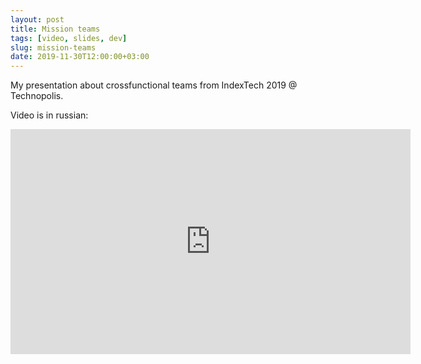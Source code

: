 ```yaml
---
layout: post
title: Mission teams
tags: [video, slides, dev]
slug: mission-teams
date: 2019-11-30T12:00:00+03:00
---
```


My presentation about crossfunctional teams from IndexTech 2019 @ Technopolis.
<!--more-->
Video is in russian:
<iframe width="640" height="360" src="https://www.youtube.com/embed/EuvtmH6TA-M" frameborder="0" allowfullscreen></iframe>
